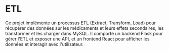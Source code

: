 # ETL
Ce projet implémente un processus ETL (Extract, Transform, Load) pour récupérer des données sur les médicaments et leurs effets secondaires, les transformer et les charger dans MySQL. Il comporte un backend Flask pour gérer l'ETL et exposer une API, et un frontend React pour afficher les données et interagir avec l'utilisateur.
